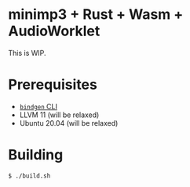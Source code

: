 # minimp3 + Rust + Wasm + AudioWorklet

This is WIP.

# Prerequisites

- [`bindgen` CLI](https://rust-lang.github.io/rust-bindgen/command-line-usage.html)
- LLVM 11 (will be relaxed)
- Ubuntu 20.04 (will be relaxed)

# Building

```sh
$ ./build.sh
```
